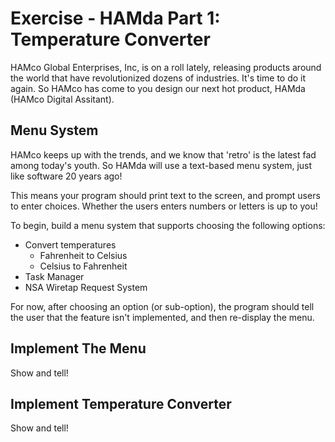 # Exercise - HAMda Part 1: Temperature Converter

HAMco Global Enterprises, Inc, is on a roll lately, releasing products around
the world that have revolutionized dozens of industries. It's time to do it
again. So HAMco has come to you design our next hot product, HAMda (HAMco
Digital Assitant).

## Menu System

HAMco keeps up with the trends, and we know that 'retro' is the latest fad
among today's youth. So HAMda will use a text-based menu system, just like
software 20 years ago!

This means your program should print text to the screen, and prompt users to
enter choices. Whether the users enters numbers or letters is up to you!

To begin, build a menu system that supports choosing the following options:

* Convert temperatures
  * Fahrenheit to Celsius
  * Celsius to Fahrenheit
* Task Manager
* NSA Wiretap Request System

For now, after choosing an option (or sub-option), the program should tell the
user that the feature isn't implemented, and then re-display the menu.

## Implement The Menu

Show and tell!

## Implement Temperature Converter

Show and tell!
